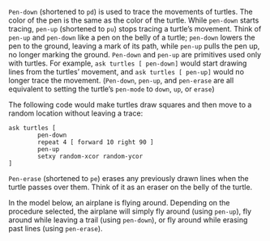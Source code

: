 ﻿`Pen-down` (shortened to `pd`) is used to trace the movements of turtles. The color of the pen is the same as the color of the turtle. While `pen-down` starts tracing, `pen-up` (shortened to `pu`) stops tracing a turtle’s movement. Think of `pen-up` and `pen-down` like a pen on the belly of a turtle; `pen-down` lowers the pen to the ground, leaving a mark of its path, while `pen-up` pulls the pen up, no longer marking the ground. `Pen-down` and `pen-up` are primitives used only with turtles. For example, `ask turtles [ pen-down]` would start drawing lines from the turtles’ movement, and `ask turtles [ pen-up]` would no longer trace the movement. (`Pen-down`, `pen-up`, and `pen-erase` are all equivalent to setting the turtle’s `pen-mode` to `down`, `up`, or `erase`) 

The following code would make turtles draw squares and then move to a random location without leaving a trace:

```	
ask turtles [
   		pen-down
		repeat 4 [ forward 10 right 90 ]
		pen-up 
		setxy random-xcor random-ycor
]
```

`Pen-erase` (shortened to `pe`) erases any previously drawn lines when the turtle passes over them. Think of it as an eraser on the belly of the turtle. 



In the model below, an airplane is flying around. Depending on the procedure selected, the airplane will simply fly around (using `pen-up`), fly around while leaving a trail (using `pen-down`), or fly around while erasing past lines (using `pen-erase`). 